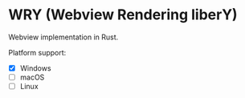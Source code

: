 # WRY (Webview Rendering liberY)

Webview implementation in Rust.

Platform support:
- [x] Windows
- [ ] macOS
- [ ] Linux
